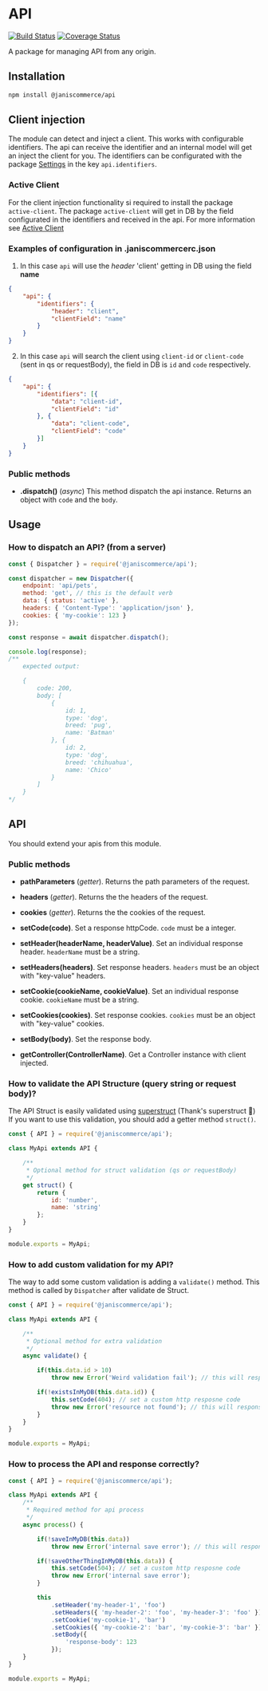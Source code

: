 # API

[![Build Status](https://travis-ci.org/janis-commerce/api.svg?branch=master)](https://travis-ci.org/janis-commerce/api)
[![Coverage Status](https://coveralls.io/repos/github/janis-commerce/api/badge.svg?branch=master)](https://coveralls.io/github/janis-commerce/api?branch=master)

A package for managing API from any origin.

## Installation

```bash
npm install @janiscommerce/api
```

## Client injection
The module can detect and inject a client. This works with configurable identifiers.
The api can receive the identifier and an internal model will get an inject the client for you.
The identifiers can be configurated with the package [Settings](https://www.npmjs.com/package/@janiscommerce/settings) in the key `api.identifiers`.

### Active Client
For the client injection functionality si required to install the package `active-client`.
The package `active-client` will get in DB by the field configurated in the identifiers and received in the api.
For more information see [Active Client](https://www.npmjs.com/package/@janiscommerce/active-client)

### Examples of configuration in **.janiscommercerc.json**

1. In this case `api` will use the *header* 'client' getting in DB using the field **name**

```json
{
	"api": {
		"identifiers": {
			"header": "client",
			"clientField": "name"
		}
	}
}
```

2. In this case `api` will search the client using `client-id` or `client-code` (sent in qs or requestBody), the field in DB is `id` and `code` respectively.
```json
{
	"api": {
		"identifiers": [{
			"data": "client-id",
			"clientField": "id"
		}, {
			"data": "client-code",
			"clientField": "code"
		}]
	}
}
```


### Public methods

* **.dispatch()** (*async*)
This method dispatch the api instance. Returns an object with `code` and the `body`.

## Usage

### How to dispatch an API? (from a server)

```js
const { Dispatcher } = require('@janiscommerce/api');

const dispatcher = new Dispatcher({
	endpoint: 'api/pets',
	method: 'get', // this is the default verb
	data: { status: 'active' },
	headers: { 'Content-Type': 'application/json' },
	cookies: { 'my-cookie': 123 }
});

const response = await dispatcher.dispatch();

console.log(response);
/**
	expected output:

	{
		code: 200,
		body: [
			{
				id: 1,
				type: 'dog',
				breed: 'pug',
				name: 'Batman'
			}, {
				id: 2,
				type: 'dog',
				breed: 'chihuahua',
				name: 'Chico'
			}
		]
	}
*/
```

## API
You should extend your apis from this module.

### Public methods

* **pathParameters** (*getter*).
Returns the path parameters of the request.

* **headers** (*getter*).
Returns the the headers of the request.

* **cookies** (*getter*).
Returns the the cookies of the request.

* **setCode(code)**.
Set a response httpCode. `code` must be a integer.

* **setHeader(headerName, headerValue)**.
Set an individual response header. `headerName` must be a string.

* **setHeaders(headers)**.
Set response headers. `headers` must be an object with "key-value" headers.

* **setCookie(cookieName, cookieValue)**.
Set an individual response cookie. `cookieName` must be a string.

* **setCookies(cookies)**.
Set response cookies. `cookies` must be an object with "key-value" cookies.

* **setBody(body)**.
Set the response body.

* **getController(ControllerName)**.
Get a Controller instance with client injected.

### How to validate the API Structure (query string or request body)?
The API Struct is easily validated using [superstruct](https://www.npmjs.com/package/superstruct) (Thank's superstruct :pray:)
If you want to use this validation, you should add a getter method `struct()`.

```js
const { API } = require('@janiscommerce/api');

class MyApi extends API {

	/**
	 * Optional method for struct validation (qs or requestBody)
	 */
	get struct() {
		return {
			id: 'number',
			name: 'string'
		};
	}
}

module.exports = MyApi;

```

### How to add custom validation for my API?
The way to add some custom validation is adding a `validate()` method.
This method is called by `Dispatcher` after validate de Struct.

```js
const { API } = require('@janiscommerce/api');

class MyApi extends API {

	/**
	 * Optional method for extra validation
	 */
	async validate() {

		if(this.data.id > 10)
			throw new Error('Weird validation fail'); // this will response a 400 error

		if(!existsInMyDB(this.data.id)) {
			this.setCode(404); // set a custom http resposne code
			throw new Error('resource not found'); // this will response a 404 error
		}
	}
}

module.exports = MyApi;

```

### How to process the API and response correctly?

```js
const { API } = require('@janiscommerce/api');

class MyApi extends API {
	/**
	 * Required method for api process
	 */
	async process() {

		if(!saveInMyDB(this.data))
			throw new Error('internal save error'); // this will response a 500 error

		if(!saveOtherThingInMyDB(this.data)) {
			this.setCode(504); // set a custom http resposne code
			throw new Error('internal save error');
		}

		this
			.setHeader('my-header-1', 'foo')
			.setHeaders({ 'my-header-2': 'foo', 'my-header-3': 'foo' })
			.setCookie('my-cookie-1', 'bar')
			.setCookies({ 'my-cookie-2': 'bar', 'my-cookie-3': 'bar' })
			.setBody({
				'response-body': 123
			});
	}
}

module.exports = MyApi;

```
